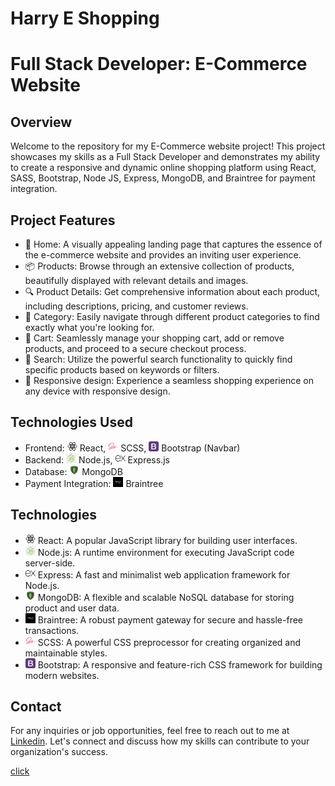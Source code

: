 # Harry E Shopping

# Full Stack Developer: E-Commerce Website

## Overview

Welcome to the repository for my E-Commerce website project! This project showcases my skills as a Full Stack Developer and demonstrates my ability to create a responsive and dynamic online shopping platform using React,
SASS, Bootstrap, Node JS, Express, MongoDB, and Braintree for payment integration.

## Project Features
- :house_with_garden: Home: A visually appealing landing page that captures the essence of the e-commerce website and provides an inviting user experience.
- :package: Products: Browse through an extensive collection of products, beautifully displayed with relevant details and images.
- :mag: Product Details: Get comprehensive information about each product, including descriptions, pricing, and customer reviews.
- :bookmark_tabs: Category: Easily navigate through different product categories to find exactly what you're looking for.
- :shopping_cart: Cart: Seamlessly manage your shopping cart, add or remove products, and proceed to a secure checkout process.
- :mag_right: Search: Utilize the powerful search functionality to quickly find specific products based on keywords or filters.
- :iphone: Responsive design: Experience a seamless shopping experience on any device with responsive design.

## Technologies Used
- Frontend: <img src="redme/react.png" alt="React" width="16" height="16" /> React,
  <img src="redme/sass.png" alt="SCSS" width="16" height="16" /> SCSS,
  <img src="redme/bootstrap.png" alt="Bootstrap" width="16" height="16" /> Bootstrap (Navbar)
- Backend: <img src="redme/node.png" alt="Node.js" width="16" height="16" /> Node.js,
  <img src="redme/express.png" alt="Express.js" width="16" height="16" /> Express.js
- Database: <img src="redme/mongodb.png" alt="MongoDB" width="16" height="16" /> MongoDB
- Payment Integration: <img src="redme/braintree.png" alt="Braintree" width="16" height="16" /> Braintree

## Technologies
- <img src="redme/react.png" alt="React" width="16" height="16" /> React: A popular JavaScript library for building user interfaces.
- <img src="redme/node.png" alt="Node.js" width="16" height="16" /> Node.js: A runtime environment for executing JavaScript code server-side.
- <img src="redme/express.png" alt="Express.js" width="16" height="16" /> Express: A fast and minimalist web application framework for Node.js.
- <img src="redme/mongodb.png" alt="MongoDB" width="16" height="16" /> MongoDB: A flexible and scalable NoSQL database for storing product and user data.
- <img src="redme/braintree.png" alt="Braintree" width="16" height="16" /> Braintree: A robust payment gateway for secure and hassle-free transactions.
- <img src="redme/sass.png" alt="SCSS" width="16" height="16" /> SCSS: A powerful CSS preprocessor for creating organized and maintainable styles.
- <img src="redme/bootstrap.png" alt="Bootstrap" width="16" height="16" /> Bootstrap: A responsive and feature-rich CSS framework for building modern websites.


## Contact

For any inquiries or job opportunities, feel free to reach out to me at [Linkedin](https://www.linkedin.com/in/hariomtomar). Let's connect and discuss how my skills can contribute to your organization's success.


<!-- ## Technologies Used
- Frontend: ![React](redme/react.png) React, ![SCSS](redme/sass.png) SCSS, ![Bootstrap](redme/bootstrap.png) Bootstrap (Navbar)
- Backend: ![Node.js](redme/node.png) Node.js, ![Express.js](redme/express.png) Express.js
- Database: ![MongoDB](redme/mongodb.png) MongoDB
- Payment Integration: ![Braintree](redme/braintree.png) Braintree

## Technologies
- ![React](redme/react.png) React: A popular JavaScript library for building user interfaces.
- ![Node.js](redme/node.png) Node.js: A runtime environment for executing JavaScript code server-side.
- ![Express](redme/express.png) Express: A fast and minimalist web application framework for Node.js.
- ![MongoDB](redme/mongodb.png) MongoDB: A flexible and scalable NoSQL database for storing product and user data.
- ![Braintree](redme/braintree.png) Braintree: A robust payment gateway for secure and hassle-free transactions.
- ![SCSS](redme/scss.png) SCSS: A powerful CSS preprocessor for creating organized and maintainable styles.
- ![Bootstrap](redme/bootstrap.png) Bootstrap: A responsive and feature-rich CSS framework for building modern websites. -->



<a href="https://harry-e-shopping.cyclic.app/">click</a>

<!-- ## Why Hire Me?
- Full Stack Expertise: I possess a strong command over both frontend and backend development, enabling me to create seamless and efficient web applications.
- Attention to Detail: I have meticulously designed and developed this project, ensuring an intuitive user interface and smooth user experience.
- Responsive Design: The website is fully responsive, adapting flawlessly to various devices, including desktops, tablets, and mobile phones.
- Clean Code: I follow best practices and write clean, modular, and well-documented code, making the project maintainable and scalable.
- Passion for Problem-Solving: I thrive on challenging tasks and enjoy finding innovative solutions to complex problems.
- Collaborative Nature: I am a team player and work effectively in both independent and collaborative environments. -->

<!-- 
## Contact

For any inquiries or job opportunities, feel free to reach out to me at [Linkedin](https://www.linkedin.com/in/hariomtomar). Let's connect and discuss how my skills can contribute to your organization's success. -->

